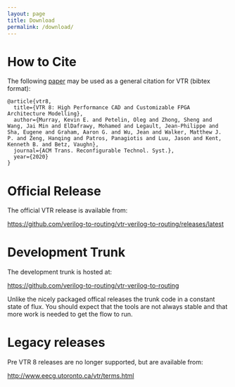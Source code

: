 ```yaml
---
layout: page
title: Download
permalink: /download/
---
```


How to Cite
===========
The following [paper](http://www.eecg.utoronto.ca/~kmurray/vtr/vtr8_trets.pdf) may be used as a general citation for VTR (bibtex format):

    @article{vtr8,
      title={VTR 8: High Performance CAD and Customizable FPGA Architecture Modelling},
      author={Murray, Kevin E. and Petelin, Oleg and Zhong, Sheng and Wang, Jai Min and ElDafrawy, Mohamed and Legault, Jean-Philippe and Sha, Eugene and Graham, Aaron G. and Wu, Jean and Walker, Matthew J. P. and Zeng, Hanqing and Patros, Panagiotis and Luu, Jason and Kent, Kenneth B. and Betz, Vaughn},
      journal={ACM Trans. Reconfigurable Technol. Syst.},
      year={2020}
    }

Official Release
================

The official VTR release is available from:

<https://github.com/verilog-to-routing/vtr-verilog-to-routing/releases/latest>

Development Trunk
=================
The development trunk is hosted at:

<https://github.com/verilog-to-routing/vtr-verilog-to-routing>

Unlike the nicely packaged offical releases the trunk code in a constant state of flux. 
You should expect that the tools are not always stable and that more work is needed to get the flow to run.

Legacy releases
===============

Pre VTR 8 releases are no longer supported, but are available from:

<http://www.eecg.utoronto.ca/vtr/terms.html>
